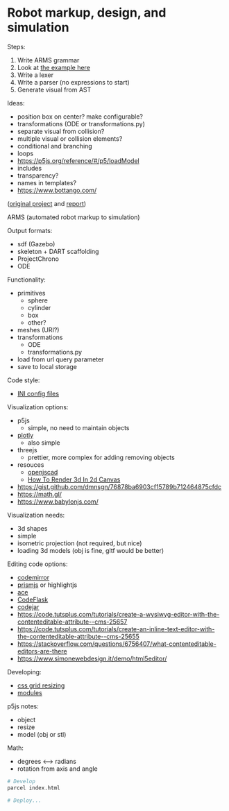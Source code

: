 # Robot markup, design, and simulation

Steps:

1. Write ARMS grammar
  1. Look at [the example here](examples/playground.arms)
2. Write a lexer
3. Write a parser (no expressions to start)
4. Generate visual from AST

Ideas:

- position box on center? make configurable?
- transformations (ODE or transformations.py)
- separate visual from collision?
- multiple visual or collision elements?
- conditional and branching
- loops
- https://p5js.org/reference/#/p5/loadModel
- includes
- transparency?
- names in templates?
- https://www.bottango.com/

([original project](https://github.com/DillonFlohr/ARMS) and [report](https://compusciencing.github.io/report-arms.html))

ARMS (automated robot markup to simulation)

Output formats:

- sdf (Gazebo)
- skeleton + DART scaffolding
- ProjectChrono
- ODE

Functionality:

- primitives
  - sphere
  - cylinder
  - box
  - other?
- meshes (URI?)
- transformations
  - ODE
  - transformations.py
- load from url query parameter
- save to local storage

Code style:

- [INI config files](https://en.wikipedia.org/wiki/INI_file)

Visualization options:

- p5js
  - simple, no need to maintain objects
- [plotly](https://github.com/plotly/plotly.js/)
  - also simple
- threejs
  - prettier, more complex for adding removing objects
- resouces
  - [openjscad](https://openjscad.org/)
  - [How To Render 3d In 2d Canvas](https://www.basedesign.com/blog/how-to-render-3d-in-2d-canvas)
- https://gist.github.com/dmnsgn/76878ba6903cf15789b712464875cfdc
- https://math.gl/
- https://www.babylonjs.com/

Visualization needs:

- 3d shapes
- simple
- isometric projection (not required, but nice)
- loading 3d models (obj is fine, gltf would be better)

Editing code options:

- [codemirror](https://codemirror.net/)
- [prismjs](https://prismjs.com/) or highlightjs
- [ace](https://github.com/ajaxorg/ace)
- [CodeFlask](https://github.com/kazzkiq/CodeFlask)
- [codejar](https://github.com/antonmedv/codejar)
- https://code.tutsplus.com/tutorials/create-a-wysiwyg-editor-with-the-contenteditable-attribute--cms-25657
- https://code.tutsplus.com/tutorials/create-an-inline-text-editor-with-the-contenteditable-attribute--cms-25655
- https://stackoverflow.com/questions/6756407/what-contenteditable-editors-are-there
- https://www.simonewebdesign.it/demo/html5editor/

Developing:

- [css grid resizing](https://stackoverflow.com/questions/46044589/dynamically-resize-columns-in-css-grid-layout-with-mouse)
- [modules](https://developer.mozilla.org/en-US/docs/Web/JavaScript/Guide/Modules)

p5js notes:

- object
- resize
- model (obj or stl)

Math:

- degrees <--> radians
- rotation from axis and angle

```bash
# Develop
parcel index.html

# Deploy...
```
